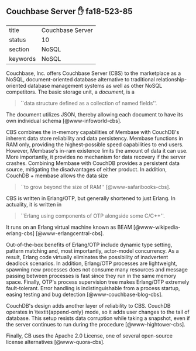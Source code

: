 ## Couchbase Server :hand: fa18-523-85


|          |                      |
| -------- | -------------------- |
| title    | Couchbase Server     | 
| status   | 10                   |
| section  | NoSQL                |
| keywords | NoSQL                |




Couchbase, Inc. offers Couchbase Server (CBS) to the marketplace as a
NoSQL, document-oriented database alternative to traditional
relationship- oriented database management systems as well as other
NoSQL competitors.  The basic storage unit, a *document*, is a

> ``data structure defined as a collection of named fields''.

The document utilizes JSON, thereby allowing each document to have its
own individual schema [@www-infoworld-cbs].

CBS combines the in-memory capabilities of Membase with CouchDB's
inherent data store reliability and data persistency.  Membase
functions in RAM only, providing the highest-possible speed
capabilities to end users.  However, Membase's in-ram existence limits
the amount of data it can use.  More importantly, it provides no
mechanism for data recovery if the server crashes.  Combining Membase
with CouchDB provides a persistent data source, mitigating the
disadvantages of either product.  In addition, CouchDB + membase
allows the data size

> ``to grow beyond the size of RAM'' [@www-safaribooks-cbs].

CBS is written in Erlang/OTP, but generally shortened to just Erlang.
In actuality, it is written in

> ``Erlang using components of OTP alongside some C/C++''.

It runs on an Erlang virtual machine known as
BEAM [@www-wikipedia-erlang-cbs] [@www-erlangcentral-cbs].

Out-of-the-box benefits of Erlang/OTP include dynamic type setting,
pattern matching and, most importantly, actor-model concurrency.  As a
result, Erlang code virtually eliminates the possibility of
inadvertent deadlock scenarios.  In addition, Erlang/OTP processes are
lightweight, spawning new processes does not consume many resources
and message passing between processes is fast since they run in the
same memory space.  Finally, OTP's process supervision tree makes
Erlang/OTP extremely fault-tolerant.  Error handling is
indistinguishable from a process startup, easing testing and bug
detection [@www-couchbase-blog-cbs].

CouchDB's design adds another layer of reliability to CBS.  CouchDB
operates in \textit{append-only} mode, so it adds user changes to the tail of
database.  This setup resists data corruption while taking a snapshot,
even if the server continues to run during the
procedure [@www-hightower-cbs].

Finally, CB uses the Apache 2.0 License, one of several open-source
license alternatives [@www-quora-cbs].




